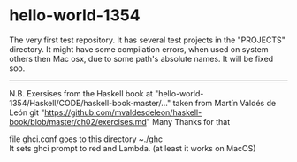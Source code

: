 # hello-world-1354
The very first test repository.
It has several test projects in the "PROJECTS" directory.
It might have some compilation errors, when used on system others then Mac osx,
due to some path's absolute names.
It will be fixed soo.

------------
N.B. Exersises from the Haskell book
at "hello-world-1354/Haskell/CODE/haskell-book-master/..."
taken from Martín Valdés de León git 
"https://github.com/mvaldesdeleon/haskell-book/blob/master/ch02/exercises.md"
Many Thanks for that

file ghci.conf goes to this directory ~./ghc  
It sets ghci prompt to red and Lambda.   (at least it works on MacOS)
